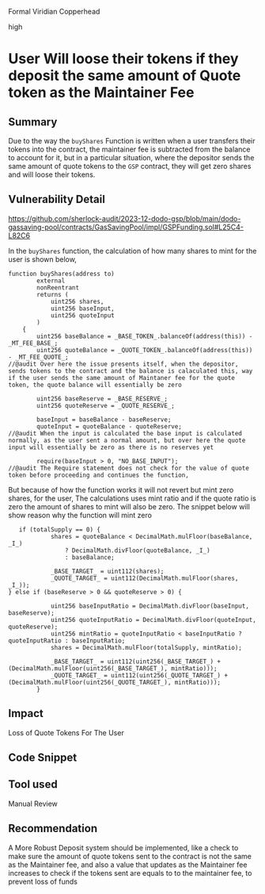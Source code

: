 Formal Viridian Copperhead

high

# User Will loose their tokens if they deposit the same amount of Quote token as the Maintainer Fee

## Summary
Due to the way the `buyShares` Function is written when a user transfers their tokens into the contract, the maintainer fee is subtracted from the balance to account for it, but in a particular situation, where the depositor sends the same amount of quote tokens to the `GSP` contract, they will get zero shares and will loose their tokens. 

## Vulnerability Detail

https://github.com/sherlock-audit/2023-12-dodo-gsp/blob/main/dodo-gassaving-pool/contracts/GasSavingPool/impl/GSPFunding.sol#L25C4-L82C6 

In the `buyShares` function, the calculation of how many shares to mint for the user is shown below, 

```solidity
function buyShares(address to)
        external
        nonReentrant
        returns (
            uint256 shares,
            uint256 baseInput,
            uint256 quoteInput
        )
    {
        uint256 baseBalance = _BASE_TOKEN_.balanceOf(address(this)) - _MT_FEE_BASE_;
        uint256 quoteBalance = _QUOTE_TOKEN_.balanceOf(address(this)) - _MT_FEE_QUOTE_;
//@audit Over here the issue presents itself, when the depositor, sends tokens to the contract and the balance is calaculated this, way if the user sends the same amount of Maintaner fee for the quote token, the quote balance will essentially be zero 

        uint256 baseReserve = _BASE_RESERVE_;
        uint256 quoteReserve = _QUOTE_RESERVE_;

        baseInput = baseBalance - baseReserve;
        quoteInput = quoteBalance - quoteReserve;
//@audit When the input is calculated the base input is calculated normally, as the user sent a normal amount, but over here the quote input will essentially be zero as there is no reserves yet

        require(baseInput > 0, "NO_BASE_INPUT");
//@audit The Require statement does not check for the value of quote token before proceeding and continues the function, 
```
But because of how the function works it will not revert but mint zero shares, for the user, The calculations uses mint ratio and if the quote ratio is zero the amount of shares to mint will also be zero.  The snippet below will show reason why the function will mint zero 

```solidity
   if (totalSupply == 0) {
            shares = quoteBalance < DecimalMath.mulFloor(baseBalance, _I_)
                ? DecimalMath.divFloor(quoteBalance, _I_)
                : baseBalance;

            _BASE_TARGET_ = uint112(shares);
            _QUOTE_TARGET_ = uint112(DecimalMath.mulFloor(shares, _I_));
} else if (baseReserve > 0 && quoteReserve > 0) {
   
            uint256 baseInputRatio = DecimalMath.divFloor(baseInput, baseReserve);
            uint256 quoteInputRatio = DecimalMath.divFloor(quoteInput, quoteReserve);
            uint256 mintRatio = quoteInputRatio < baseInputRatio ? quoteInputRatio : baseInputRatio;
            shares = DecimalMath.mulFloor(totalSupply, mintRatio);

            _BASE_TARGET_ = uint112(uint256(_BASE_TARGET_) + (DecimalMath.mulFloor(uint256(_BASE_TARGET_), mintRatio)));
            _QUOTE_TARGET_ = uint112(uint256(_QUOTE_TARGET_) + (DecimalMath.mulFloor(uint256(_QUOTE_TARGET_), mintRatio)));
        }
```

## Impact
Loss of Quote Tokens For The User 

## Code Snippet

## Tool used

Manual Review

## Recommendation
A More Robust Deposit system should be implemented, like a check to make sure the amount of quote tokens sent to the contract is not the same as the Maintainer fee, and also a value that updates as the Maintainer fee increases to check if the tokens sent are equals to to the maintainer fee, to prevent loss of funds